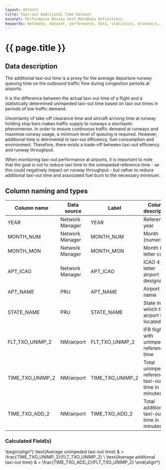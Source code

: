 ```yaml
---
layout: default
title: Taxi-out Additional Time Dataset
excerpt: Performance Review Unit MetaData Definitions.
keywords: metadata, dataset, performance, data, statistics, economics, air transport, flights, europe, cost efficiency
---
```

# {{ page.title }}

## Data description

The additional taxi-out time is a proxy for the average departure runway queuing time on the outbound traffic flow during congestion periods at airports.

It is the difference between the actual taxi-out time of a flight and a statistically determined unimpeded taxi-out time based on taxi-out times in periods of low traffic demand.

<p>Uncertainty of take-off clearance time and aircraft arriving time at runway holding stop bars makes traffic supply to runways a stochastic phenomenon. In order to ensure continuous traffic demand at runways and maximise runway usage, a minimum level of queuing is required. However, additional time is detrimental to taxi-out efficiency, fuel consumption and environment. Therefore, there exists a trade-off between taxi-out efficiency and runway throughput.</p>

<p>When monitoring taxi-out performance at airports, it is important to note that the goal is not to reduce taxi time to the unimpeded reference time - as this could negatively impact on runway throughput - but rather to reduce additional taxi-out time and associated fuel burn to the necessary minimum.</p>


## Column naming and types

| Column name      | Data source     | Label                         | Column description                                 | Example  |
|------------------|-----------------|-------------------------------|----------------------------------------------------|----------|
| YEAR             | Network Manager | YEAR                          | Reference year                                     | 2014     |
| MONTH_NUM        | Network Manager | MONTH_NUM                     | Month (numeric)                                    | 1        |
| MONTH_MON        | Network Manager | MONTH_MON                     | Month (3-letter code)                              | JAN      |
| APT_ICAO         | Network Manager | APT_ICAO                      | ICAO 4-letter airport designator                   | EBBR     |
| APT_NAME         | PRU             | APT_NAME                      | Airport name                                       | Brussels |
| STATE_NAME       | PRU             | STATE_NAME                    | State in which the airport is located              | Belgium  |
| FLT_TXO_UNIMP_2  | NM/airport      | FLT_TXO_UNIMP_2               | IFR flights with unimpeded reference time          | 7290     |
| TIME_TXO_UNIMP_2 | NM/airport      | TIME_TXO_UNIMP_2              | Total unimpeded reference taxi-out time in minutes | 60081    |
| TIME_TXO_ADD_2   | NM/airport      | TIME_TXO_ADD_2                | Total additional taxi-out time in minutes          | 15175    |


### Calculated Field(s)

\begin{align*}
\text{Average unimpeded taxi-out time} & = \frac{TIME\_TXO\_UNIMP\_2}{FLT\_TXO\_UNIMP\_2} \\
\text{Average additional taxi-out time} & = \frac{TIME\_TXO\_ADD\_2}{FLT\_TXO\_UNIMP\_2}
\end{align*}
